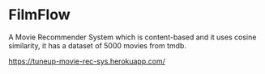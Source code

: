# FilmFlow
A Movie Recommender System which is content-based and it uses cosine similarity, it has a dataset of 5000 movies from tmdb.


https://tuneup-movie-rec-sys.herokuapp.com/
